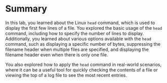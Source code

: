 # Summary

In this lab, you learned about the Linux `head` command, which is used to display the first few lines of a file. You explored the basic usage of the `head` command, including how to specify the number of lines to display. Additionally, you learned about various options available with the `head` command, such as displaying a specific number of bytes, suppressing the filename header when multiple files are specified, and displaying the filename header even when there is only one file.

You also explored how to apply the `head` command in real-world scenarios, where it can be a useful tool for quickly checking the contents of a file or viewing the top of a log file to see the most recent entries.
